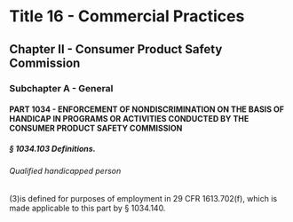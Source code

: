 
# Title 16 - Commercial Practices
## Chapter II - Consumer Product Safety Commission
### Subchapter A - General
#### PART 1034 - ENFORCEMENT OF NONDISCRIMINATION ON THE BASIS OF HANDICAP IN PROGRAMS OR ACTIVITIES CONDUCTED BY THE CONSUMER PRODUCT SAFETY COMMISSION
##### § 1034.103 Definitions.
###### Qualified handicapped person

(3)is defined for purposes of employment in 29 CFR 1613.702(f), which is made applicable to this part by § 1034.140.
